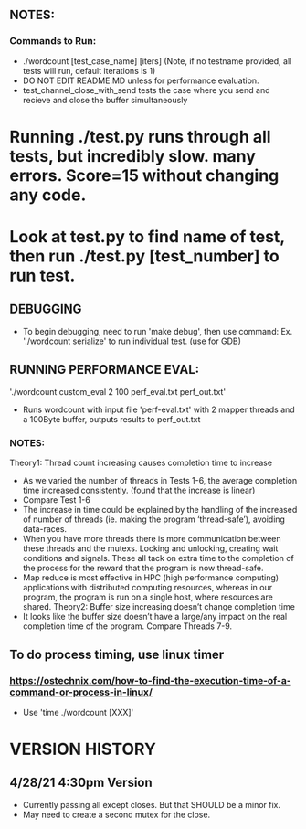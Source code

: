 ## NOTES:
### Commands to Run:
- ./wordcount [test_case_name] [iters]
(Note, if no testname provided, all tests will run, default iterations is 1)
- DO NOT EDIT README.MD unless for performance evaluation.
- test_channel_close_with_send tests the case where you send and recieve and close the buffer simultaneously

# Running ./test.py runs through all tests, but incredibly slow. many errors. Score=15 without changing any code.
# Look at test.py to find name of test, then run ./test.py [test_number] to run test.

## DEBUGGING
- To begin debugging, need to run 'make debug', then use command:
Ex. './wordcount serialize' to run individual test. (use for GDB)

## RUNNING PERFORMANCE EVAL:
'./wordcount custom_eval 2 100 perf_eval.txt perf_out.txt'
- Runs wordcount with input file 'perf-eval.txt' with 2 mapper threads and a 100Byte buffer, outputs results to perf_out.txt

### NOTES:
Theory1: Thread count increasing causes completion time to increase
- As we varied the number of threads in Tests 1-6, the average completion time increased consistently. (found that the increase is linear)
- Compare Test 1-6
- The increase in time could be explained by the handling of the increased of number of threads (ie. making the program ‘thread-safe’), avoiding data-races.
- When you have more threads there is more communication between these threads and the mutexs. Locking and unlocking, creating wait conditions and signals. These all tack on extra time to the completion of the process for the reward that the program is now thread-safe.
- Map reduce is most effective in HPC (high performance computing) applications with distributed computing resources, whereas in our program, the program is run on a single host, where resources are shared.
Theory2: Buffer size increasing doesn’t change completion time
- It looks like the buffer size doesn’t have a large/any impact on the real completion time of the program.
Compare Threads 7-9.


## To do process timing, use linux timer
### https://ostechnix.com/how-to-find-the-execution-time-of-a-command-or-process-in-linux/
- Use 'time ./wordcount [XXX]'

# VERSION HISTORY
## 4/28/21 4:30pm Version
- Currently passing all except closes. But that SHOULD be a minor fix.
- May need to create a second mutex for the close.




